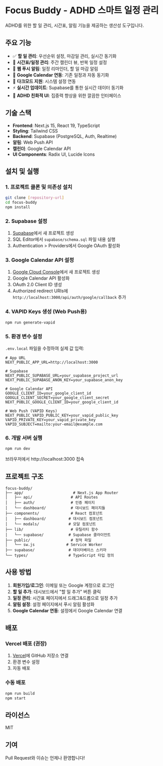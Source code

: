 # Focus Buddy - ADHD 스마트 일정 관리

ADHD를 위한 할 일 관리, 시간표, 알림 기능을 제공하는 생산성 도구입니다.

## 주요 기능

- ✅ **할 일 관리**: 우선순위 설정, 마감일 관리, 실시간 동기화
- 📅 **시간표/일정 관리**: 주간 캘린더 뷰, 반복 일정 설정
- 🔔 **웹 푸시 알림**: 일정 리마인더, 할 일 마감 알림
- 📱 **Google Calendar 연동**: 기존 일정과 자동 동기화
- 🌙 **다크모드 지원**: 시스템 설정 연동
- ⚡ **실시간 업데이트**: Supabase를 통한 실시간 데이터 동기화
- 🎯 **ADHD 친화적 UI**: 집중력 향상을 위한 깔끔한 인터페이스

## 기술 스택

- **Frontend**: Next.js 15, React 19, TypeScript
- **Styling**: Tailwind CSS
- **Backend**: Supabase (PostgreSQL, Auth, Realtime)
- **알림**: Web Push API
- **캘린더**: Google Calendar API
- **UI Components**: Radix UI, Lucide Icons

## 설치 및 실행

### 1. 프로젝트 클론 및 의존성 설치

```bash
git clone [repository-url]
cd focus-buddy
npm install
```

### 2. Supabase 설정

1. [Supabase](https://supabase.com)에서 새 프로젝트 생성
2. SQL Editor에서 `supabase/schema.sql` 파일 내용 실행
3. Authentication > Providers에서 Google OAuth 활성화

### 3. Google Calendar API 설정

1. [Google Cloud Console](https://console.cloud.google.com)에서 새 프로젝트 생성
2. Google Calendar API 활성화
3. OAuth 2.0 Client ID 생성
4. Authorized redirect URIs에 `http://localhost:3000/api/auth/google/callback` 추가

### 4. VAPID Keys 생성 (Web Push용)

```bash
npm run generate-vapid
```

### 5. 환경 변수 설정

`.env.local` 파일을 수정하여 실제 값 입력:

```env
# App URL
NEXT_PUBLIC_APP_URL=http://localhost:3000

# Supabase
NEXT_PUBLIC_SUPABASE_URL=your_supabase_project_url
NEXT_PUBLIC_SUPABASE_ANON_KEY=your_supabase_anon_key

# Google Calendar API
GOOGLE_CLIENT_ID=your_google_client_id
GOOGLE_CLIENT_SECRET=your_google_client_secret
NEXT_PUBLIC_GOOGLE_CLIENT_ID=your_google_client_id

# Web Push (VAPID Keys)
NEXT_PUBLIC_VAPID_PUBLIC_KEY=your_vapid_public_key
VAPID_PRIVATE_KEY=your_vapid_private_key
VAPID_SUBJECT=mailto:your-email@example.com
```

### 6. 개발 서버 실행

```bash
npm run dev
```

브라우저에서 http://localhost:3000 접속

## 프로젝트 구조

```
focus-buddy/
├── app/                      # Next.js App Router
│   ├── api/                 # API Routes
│   ├── auth/                # 인증 페이지
│   └── dashboard/           # 대시보드 페이지들
├── components/              # React 컴포넌트
│   ├── dashboard/          # 대시보드 컴포넌트
│   └── modals/             # 모달 컴포넌트
├── lib/                     # 유틸리티 함수
│   └── supabase/           # Supabase 클라이언트
├── public/                  # 정적 파일
│   └── sw.js              # Service Worker
├── supabase/               # 데이터베이스 스키마
└── types/                  # TypeScript 타입 정의
```

## 사용 방법

1. **회원가입/로그인**: 이메일 또는 Google 계정으로 로그인
2. **할 일 추가**: 대시보드에서 "할 일 추가" 버튼 클릭
3. **일정 관리**: 시간표 페이지에서 드래그&드롭으로 일정 추가
4. **알림 설정**: 설정 페이지에서 푸시 알림 활성화
5. **Google Calendar 연동**: 설정에서 Google Calendar 연결

## 배포

### Vercel 배포 (권장)

1. [Vercel](https://vercel.com)에 GitHub 저장소 연결
2. 환경 변수 설정
3. 자동 배포

### 수동 배포

```bash
npm run build
npm start
```

## 라이선스

MIT

## 기여

Pull Request와 이슈는 언제나 환영합니다!